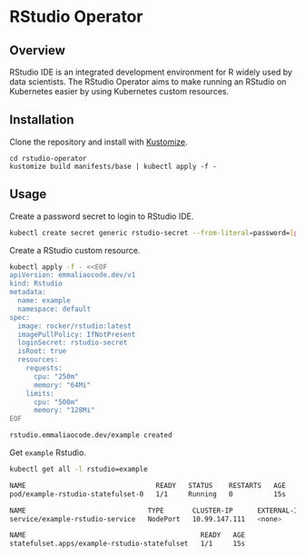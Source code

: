 # RStudio Operator

## Overview
RStudio IDE is an integrated development environment for R widely used by data scientists. The RStudio Operator aims to make running an RStudio on Kubernetes easier by using Kubernetes custom resources.

## Installation
Clone the repository and install with [Kustomize](https://kustomize.io/).
```
cd rstudio-operator
kustomize build manifests/base | kubectl apply -f -
```

## Usage
Create a password secret to login to RStudio IDE.
```bash
kubectl create secret generic rstudio-secret --from-literal=password=[password]
```
Create a RStudio custom resource.
```bash
kubectl apply -f - <<EOF
apiVersion: emmaliaocode.dev/v1
kind: Rstudio
metadata:
  name: example
  namespace: default
spec:
  image: rocker/rstudio:latest
  imagePullPolicy: IfNotPresent
  loginSecret: rstudio-secret
  isRoot: true
  resources:
    requests:
      cpu: "250m"
      memory: "64Mi"
    limits:
      cpu: "500m"
      memory: "128Mi"
EOF
```
```bash
rstudio.emmaliaocode.dev/example created
```
Get `example` Rstudio.
```bash
kubectl get all -l rstudio=example
```
```bash
NAME                                READY   STATUS    RESTARTS   AGE
pod/example-rstudio-statefulset-0   1/1     Running   0          15s

NAME                              TYPE       CLUSTER-IP      EXTERNAL-IP   PORT(S)          AGE
service/example-rstudio-service   NodePort   10.99.147.111   <none>        8787:30574/TCP   15s

NAME                                           READY   AGE
statefulset.apps/example-rstudio-statefulset   1/1     15s
```
